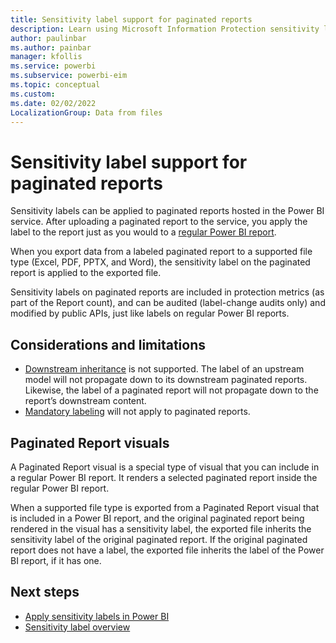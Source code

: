```yaml
---
title: Sensitivity label support for paginated reports
description: Learn using Microsoft Information Protection sensitivity labels with paginated reports.
author: paulinbar
ms.author: painbar
manager: kfollis
ms.service: powerbi
ms.subservice: powerbi-eim
ms.topic: conceptual
ms.custom:
ms.date: 02/02/2022
LocalizationGroup: Data from files
---
```

# Sensitivity label support for paginated reports

Sensitivity labels can be applied to paginated reports hosted in the Power BI service. After uploading a paginated report to the service, you apply the label to the report just as you would to a [regular Power BI report](service-security-apply-data-sensitivity-labels.md#apply-sensitivity-labels-in-the-power-bi-service).

When you export data from a labeled paginated report to a supported file type (Excel, PDF, PPTX, and Word), the sensitivity label on the paginated report is applied to the exported file.

Sensitivity labels on paginated reports are included in protection metrics (as part of the Report count), and can be audited (label-change audits only) and modified by public APIs, just like labels on regular Power BI reports.

## Considerations and limitations

* [Downstream inheritance](service-security-sensitivity-label-downstream-inheritance.md) is not supported. The label of an upstream model will not propagate down to its downstream paginated reports. Likewise, the label of a paginated report will not propagate down to the report’s downstream content.
* [Mandatory labeling](service-security-sensitivity-label-mandatory-label-policy.md) will not apply to paginated reports.

## Paginated Report visuals

A Paginated Report visual is a special type of visual that you can include in a regular Power BI report. It renders a selected paginated report inside the regular Power BI report.

When a supported file type is exported from a Paginated Report visual that is included in a Power BI report, and the original paginated report being rendered in the visual has a sensitivity label, the exported file inherits the sensitivity label of the original paginated report. If the original paginated report does not have a label, the exported file inherits the label of the Power BI report, if it has one.

## Next steps
* [Apply sensitivity labels in Power BI](service-security-apply-data-sensitivity-labels.md)
* [Sensitivity label overview](service-security-sensitivity-label-overview.md)